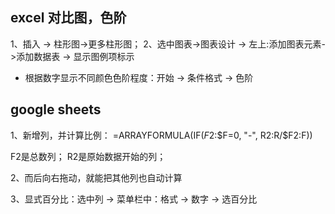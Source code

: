 ## excel 对比图，色阶

1、插入 -> 柱形图->更多柱形图；
2、选中图表->图表设计 -> 左上:添加图表元素->添加数据表 -> 显示图例项标示

* 根据数字显示不同颜色色阶程度：开始 -> 条件格式 -> 色阶

## google sheets

1、新增列，并计算比例：
=ARRAYFORMULA(IF($F$2:$F=0, "-", R2:R/$F$2:$F))

F2是总数列；
R2是原始数据开始的列；

2、而后向右拖动，就能把其他列也自动计算

3、显式百分比：选中列 -> 菜单栏中：格式 -> 数字 -> 选百分比
